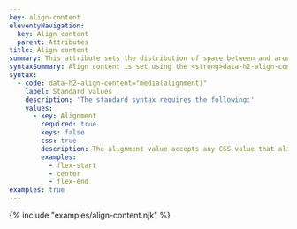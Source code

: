 ```yaml
---
key: align-content
eleventyNavigation:
  key: Align content
  parent: Attributes
title: Align content
summary: This attribute sets the distribution of space between and around content items in a flexbox or grid context.
syntaxSummary: Align content is set using the <strong>data-h2-align-content</strong> attribute which accepts 1 value.
syntax:
  - code: data-h2-align-content="media(alignment)"
    label: Standard values
    description: 'The standard syntax requires the following:'
    values:
      - key: Alignment
        required: true
        keys: false
        css: true
        description: The alignment value accepts any CSS value that align-content will accept. Common examples are listed to give you an idea of the formatting.
        examples:
          - flex-start
          - center
          - flex-end
examples: true
---
```


{% include "examples/align-content.njk" %}

